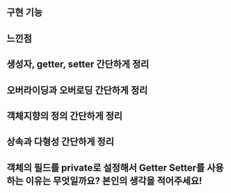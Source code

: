 ## 구현 기능

## 느낀점

## 생성자, getter, setter 간단하게 정리

## 오버라이딩과 오버로딩 간단하게 정리

## 객체지향의 정의 간단하게 정리

## 상속과 다형성 간단하게 정리

## 객체의 필드를 private로 설정해서 Getter Setter를 사용하는 이유는 무엇일까요? 본인의 생각을 적어주세요!